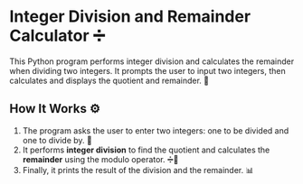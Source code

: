 # Integer Division and Remainder Calculator ➗

This Python program performs integer division and calculates the remainder when dividing two integers. It prompts the user to input two integers, then calculates and displays the quotient and remainder. 🌟

## How It Works ⚙️

1. The program asks the user to enter two integers: one to be divided and one to divide by. 🧮
2. It performs **integer division** to find the quotient and calculates the **remainder** using the modulo operator. ➗🔢
3. Finally, it prints the result of the division and the remainder. 📊
